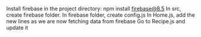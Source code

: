 Install firebase in the project directory: npm install firebase@8.5
In src, create firebase folder. In firebase folder, create config.js
In Home.js, add the new lines as we are now fetching data from firebase
Go to Recipe.js and update it
